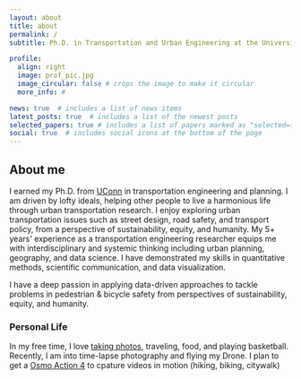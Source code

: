 ```yaml
---
layout: about
title: about
permalink: /
subtitle: Ph.D. in Transportation and Urban Engineering at the University of Connecticut

profile:
  align: right
  image: prof_pic.jpg
  image_circular: false # crops the image to make it circular
  more_info: # 

news: true  # includes a list of news items
latest_posts: true  # includes a list of the newest posts
selected_papers: true # includes a list of papers marked as "selected={true}"
social: true  # includes social icons at the bottom of the page
---
```


## About me
I earned my Ph.D. from [UConn](https://uconn.edu/) in transportation engineering and planning. I am driven by lofty ideals, helping other people to live a harmonious life through urban transportation research. I enjoy exploring urban transportation issues such as street design, road safety, and transport policy, from a perspective of sustainability, equity, and humanity. My 5+ years' experience as a transportation engineering researcher equips me with interdisciplinary and systemic thinking including urban planning, geography, and data science. I have demonstrated my skills in quantitative methods, scientific communication, and data visualization.

I have a deep passion in applying data-driven approaches to tackle problems in pedestrian & bicycle safety from perspectives of sustainability, equity, and humanity.

### Personal Life
In my free time, I love [taking photos](https://ge-photograph.github.io/), traveling, food, and playing basketball. Recently, I am into time-lapse photography and flying my Drone. I plan to get a [Osmo Action 4](https://dji.com/osmo-action-4) to cpature videos in motion (hiking, biking, citywalk)